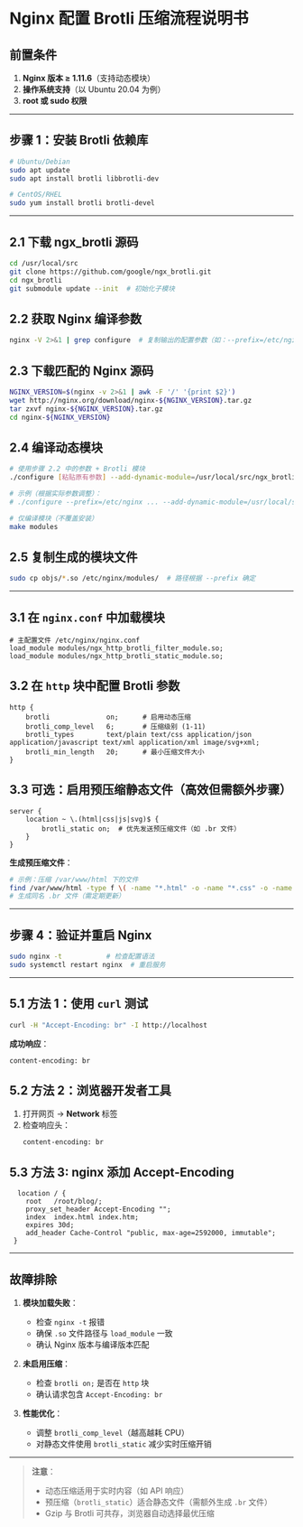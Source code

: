 # Nginx 配置 Brotli 压缩流程说明书

## 前置条件
1. **Nginx 版本 ≥ 1.11.6**（支持动态模块）
2. **操作系统支持**（以 Ubuntu 20.04 为例）
3. **root 或 sudo 权限**

---

## 步骤 1：安装 Brotli 依赖库
```bash
# Ubuntu/Debian
sudo apt update
sudo apt install brotli libbrotli-dev

# CentOS/RHEL
sudo yum install brotli brotli-devel
```

---

## 2.1 下载 ngx_brotli 源码
```bash
cd /usr/local/src
git clone https://github.com/google/ngx_brotli.git
cd ngx_brotli
git submodule update --init  # 初始化子模块
```

## 2.2 获取 Nginx 编译参数
```bash
nginx -V 2>&1 | grep configure  # 复制输出的配置参数（如：--prefix=/etc/nginx）
```

## 2.3 下载匹配的 Nginx 源码
```bash
NGINX_VERSION=$(nginx -v 2>&1 | awk -F '/' '{print $2}')
wget http://nginx.org/download/nginx-${NGINX_VERSION}.tar.gz
tar zxvf nginx-${NGINX_VERSION}.tar.gz
cd nginx-${NGINX_VERSION}
```

## 2.4 编译动态模块
```bash
# 使用步骤 2.2 中的参数 + Brotli 模块
./configure [粘贴原有参数] --add-dynamic-module=/usr/local/src/ngx_brotli

# 示例（根据实际参数调整）：
# ./configure --prefix=/etc/nginx ... --add-dynamic-module=/usr/local/src/ngx_brotli

# 仅编译模块（不覆盖安装）
make modules
```

## 2.5 复制生成的模块文件
```bash
sudo cp objs/*.so /etc/nginx/modules/  # 路径根据 --prefix 确定
```

---

## 3.1 在 `nginx.conf` 中加载模块
```nginx
# 主配置文件 /etc/nginx/nginx.conf
load_module modules/ngx_http_brotli_filter_module.so;
load_module modules/ngx_http_brotli_static_module.so;
```

## 3.2 在 `http` 块中配置 Brotli 参数
```nginx
http {
    brotli              on;      # 启用动态压缩
    brotli_comp_level   6;       # 压缩级别 (1-11)
    brotli_types        text/plain text/css application/json application/javascript text/xml application/xml image/svg+xml;
    brotli_min_length   20;      # 最小压缩文件大小
}
```

## 3.3 可选：启用预压缩静态文件（高效但需额外步骤）
```nginx
server {
    location ~ \.(html|css|js|svg)$ {
        brotli_static on;  # 优先发送预压缩文件（如 .br 文件）
    }
}
```
**生成预压缩文件**：
```bash
# 示例：压缩 /var/www/html 下的文件
find /var/www/html -type f \( -name "*.html" -o -name "*.css" -o -name "*.js" \) -exec brotli -k -f {} \;
# 生成同名 .br 文件（需定期更新）
```

---

## 步骤 4：验证并重启 Nginx
```bash
sudo nginx -t           # 检查配置语法
sudo systemctl restart nginx  # 重启服务
```

---

## 5.1 方法 1：使用 `curl` 测试
```bash
curl -H "Accept-Encoding: br" -I http://localhost
```
**成功响应**：
```
content-encoding: br
```

## 5.2 方法 2：浏览器开发者工具
1. 打开网页 → **Network** 标签
2. 检查响应头：
   ```
   content-encoding: br
   ```

## 5.3 方法 3: nginx 添加 Accept-Encoding

```nginx{3}
  location / {
    root   /root/blog/;
    proxy_set_header Accept-Encoding "";
    index  index.html index.htm;
    expires 30d;
    add_header Cache-Control "public, max-age=2592000, immutable";
 }
```
---

## 故障排除
1. **模块加载失败**：
    - 检查 `nginx -t` 报错
    - 确保 `.so` 文件路径与 `load_module` 一致
    - 确认 Nginx 版本与编译版本匹配

2. **未启用压缩**：
    - 检查 `brotli on;` 是否在 `http` 块
    - 确认请求包含 `Accept-Encoding: br`

3. **性能优化**：
    - 调整 `brotli_comp_level`（越高越耗 CPU）
    - 对静态文件使用 `brotli_static` 减少实时压缩开销

---

> **注意**：
> - 动态压缩适用于实时内容（如 API 响应）
> - 预压缩（`brotli_static`）适合静态文件（需额外生成 `.br` 文件）
> - Gzip 与 Brotli 可共存，浏览器自动选择最优压缩